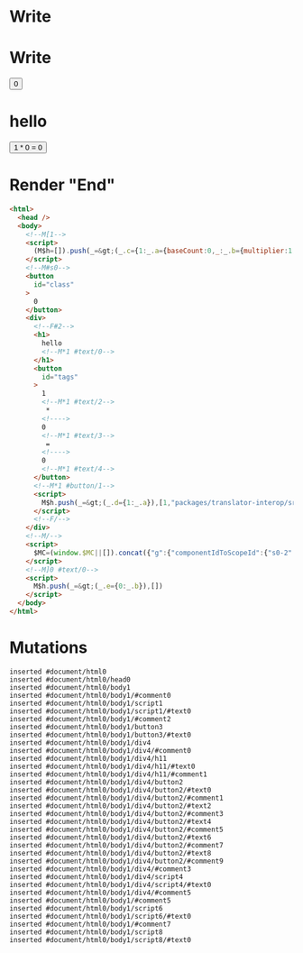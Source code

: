 # Write
  <!M[1><script>(M$h=[]).push(_=>(_.c={1:_.a={baseCount:0,_:_.b={multiplier:1,"#text/0(":_._["@marko/tags-compat-5-to-6"](_._["packages/translator-interop/src/__tests__/fixtures/interop-tag-params-tags-to-class/components/class-layout.marko"])}},2:{m5c:"s0"}},_.b["#text/0!"]=_.a,_.c),[])</script>


# Write
  <!--M#s0--><button id=class>0</button><div><!--F#2--><h1>hello<!M*1 #text/0></h1><button id=tags>1<!M*1 #text/2> * <!>0<!M*1 #text/3> = <!>0<!M*1 #text/4></button><!M*1 #button/1><script>M$h.push(_=>(_.d={1:_.a}),[1,"packages/translator-interop/src/__tests__/fixtures/interop-tag-params-tags-to-class/template.marko_1_multiplier/subscriber",1,"packages/translator-interop/src/__tests__/fixtures/interop-tag-params-tags-to-class/template.marko_1_multiplier",])</script><!--F/--></div><!--M/--><script>$MC=(window.$MC||[]).concat({"g":{"componentIdToScopeId":{"s0-2":1}},"w":[["s0",0,{"renderBody":["packages/translator-interop/src/__tests__/fixtures/interop-tag-params-tags-to-class/template.marko_1_renderer",0]},{"f":1,"r":["packages/translator-interop/src/__tests__/fixtures/interop-tag-params-tags-to-class/template.marko_1_renderer",0]}]],"t":["packages/translator-interop/src/__tests__/fixtures/interop-tag-params-tags-to-class/components/class-layout.marko"]})</script><!M]0 #text/0><script>M$h.push(_=>(_.e={0:_.b}),[])</script>


# Render "End"
```html
<html>
  <head />
  <body>
    <!--M[1-->
    <script>
      (M$h=[]).push(_=&gt;(_.c={1:_.a={baseCount:0,_:_.b={multiplier:1,"#text/0(":_._["@marko/tags-compat-5-to-6"](_._["packages/translator-interop/src/__tests__/fixtures/interop-tag-params-tags-to-class/components/class-layout.marko"])}},2:{m5c:"s0"}},_.b["#text/0!"]=_.a,_.c),[])
    </script>
    <!--M#s0-->
    <button
      id="class"
    >
      0
    </button>
    <div>
      <!--F#2-->
      <h1>
        hello
        <!--M*1 #text/0-->
      </h1>
      <button
        id="tags"
      >
        1
        <!--M*1 #text/2-->
         * 
        <!---->
        0
        <!--M*1 #text/3-->
         = 
        <!---->
        0
        <!--M*1 #text/4-->
      </button>
      <!--M*1 #button/1-->
      <script>
        M$h.push(_=&gt;(_.d={1:_.a}),[1,"packages/translator-interop/src/__tests__/fixtures/interop-tag-params-tags-to-class/template.marko_1_multiplier/subscriber",1,"packages/translator-interop/src/__tests__/fixtures/interop-tag-params-tags-to-class/template.marko_1_multiplier",])
      </script>
      <!--F/-->
    </div>
    <!--M/-->
    <script>
      $MC=(window.$MC||[]).concat({"g":{"componentIdToScopeId":{"s0-2":1}},"w":[["s0",0,{"renderBody":["packages/translator-interop/src/__tests__/fixtures/interop-tag-params-tags-to-class/template.marko_1_renderer",0]},{"f":1,"r":["packages/translator-interop/src/__tests__/fixtures/interop-tag-params-tags-to-class/template.marko_1_renderer",0]}]],"t":["packages/translator-interop/src/__tests__/fixtures/interop-tag-params-tags-to-class/components/class-layout.marko"]})
    </script>
    <!--M]0 #text/0-->
    <script>
      M$h.push(_=&gt;(_.e={0:_.b}),[])
    </script>
  </body>
</html>
```

# Mutations
```
inserted #document/html0
inserted #document/html0/head0
inserted #document/html0/body1
inserted #document/html0/body1/#comment0
inserted #document/html0/body1/script1
inserted #document/html0/body1/script1/#text0
inserted #document/html0/body1/#comment2
inserted #document/html0/body1/button3
inserted #document/html0/body1/button3/#text0
inserted #document/html0/body1/div4
inserted #document/html0/body1/div4/#comment0
inserted #document/html0/body1/div4/h11
inserted #document/html0/body1/div4/h11/#text0
inserted #document/html0/body1/div4/h11/#comment1
inserted #document/html0/body1/div4/button2
inserted #document/html0/body1/div4/button2/#text0
inserted #document/html0/body1/div4/button2/#comment1
inserted #document/html0/body1/div4/button2/#text2
inserted #document/html0/body1/div4/button2/#comment3
inserted #document/html0/body1/div4/button2/#text4
inserted #document/html0/body1/div4/button2/#comment5
inserted #document/html0/body1/div4/button2/#text6
inserted #document/html0/body1/div4/button2/#comment7
inserted #document/html0/body1/div4/button2/#text8
inserted #document/html0/body1/div4/button2/#comment9
inserted #document/html0/body1/div4/#comment3
inserted #document/html0/body1/div4/script4
inserted #document/html0/body1/div4/script4/#text0
inserted #document/html0/body1/div4/#comment5
inserted #document/html0/body1/#comment5
inserted #document/html0/body1/script6
inserted #document/html0/body1/script6/#text0
inserted #document/html0/body1/#comment7
inserted #document/html0/body1/script8
inserted #document/html0/body1/script8/#text0
```